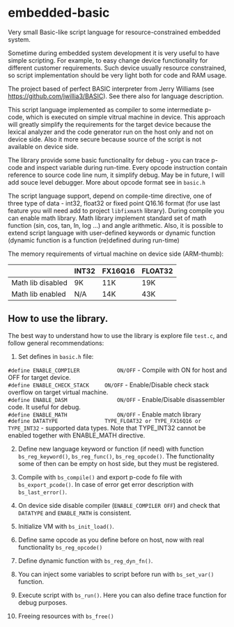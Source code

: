 # embedded-basic

Very small Basic-like script language for resource-constrained embedded system.

Sometime during embedded system development it is very useful to have simple scripting.
For example, to easy change device functionality for different customer requirements.
Such device usually resource constrained, so script implementation should be very light both for code and RAM usage.

The project based of perfect BASIC interpreter from Jerry Williams (see https://github.com/jwillia3/BASIC).
See there also for language description.

This script language implemented as compiler to some intermediate p-code, which is executed on simple vitrual machine in device.
This approach will greatly simplify the requirements for the target device because the lexical analyzer and the code generator run on the host only and not on device side. Also it more secure because source of the script is not available on device side.

The library provide some basic functionality for debug - you can trace p-code and inspect variable during run-time. Every opcode instruction contain reference to source code line num, it simplify debug. May be in future, I will add souce level debugger. More about opcode format see in `basic.h`

The script language support, depend on compile-time directive, one of three type of data - int32, float32 or fixed point Q16.16 format (for use last feature you will need add to project `libfixmath` library).
During compile you can enable math library. Math library implement standard set of math function (sin, cos, tan, ln, log ...) and angle arithmetic.
Also, it is possible to extend script language with user-defined keywords or dynamic function (dynamic function is a function (re)defined during run-time)

The memory requirements of virtual machine on device side (ARM-thumb):


| | INT32 | FX16Q16| FLOAT32 |
| -- |-- | -- | -- |
| Math lib disabled | 9K | 11K | 19K |
| Math lib enabled | N/A | 14K | 43K |


How to use the library.
----------------------

The best way to understand how to use the library is explore file `test.c`,
and follow general recommendations:

1. Set defines in `basic.h` file:

`#define ENABLE_COMPILER			ON/OFF` - Compile with ON for host and OFF for target device.<br/>
`#define ENABLE_CHECK_STACK		ON/OFF` - Enable/Disable check stack overflow on target virtual machine.<br/>
`#define ENABLE_DASM				ON/OFF` - Enable/Disable disassembler code. It useful for debug.<br/>
`#define ENABLE_MATH				ON/OFF` - Enable match library<br/>
`#define DATATYPE				TYPE_FLOAT32 or TYPE_FX16Q16 or TYPE_INT32` - supported data types. Note that TYPE_INT32 cannot be enabled together with ENABLE_MATH directive.<br/>

2. Define new language keyword or function (if need) with function 	`bs_reg_keyword()`, `bs_reg_func()`, `bs_reg_opcode()`. The functionality some of then can be empty on host side, but they must be registered.

3. Compile with `bs_compile()` and export p-code fo file with `bs_export_pcode()`. In case of error get error description with `bs_last_error()`.

4. On device side disable compiler (`ENABLE_COMPILER OFF`) and check that `DATATYPE` and `ENABLE_MATH` is consistent. 

5. Initialize VM with `bs_init_load()`.

6. Define same opcode as you define before on host, now with real functionality `bs_reg_opcode()`

7. Define dynamic function with `bs_reg_dyn_fn()`.

8. You can inject some variables to script before run with `bs_set_var()` function.

9. Execute script with `bs_run()`. Here you can also define trace function for debug purposes.

10. Freeing resources with `bs_free()`



